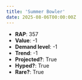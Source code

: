 ```yaml
---
title: 'Summer Bowler'
date: 2025-08-06T00:00:00Z
---
```

- **RAP**: 357
- **Value**: -1
- **Demand level**: -1
- **Trend**: -1
- **Projected?**: True
- **Hyped?**: True
- **Rare?**: True
